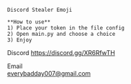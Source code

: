 ```````````````````````````````````````````````
Discord Stealer Emoji

**How to use**
1) Place your token in the file config
2) Open main.py and choose a choice
3) Enjoy

```````````````````````````````````````````````

Discord 
https://discord.gg/XR6RfwTH

Email     
everybadday007@gmail.com

```````````````````````````````````````````````
